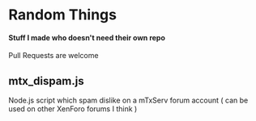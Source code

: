 # Random Things
#### Stuff I made who doesn't need their own repo
Pull Requests are welcome

## mtx_dispam.js
Node.js script which spam dislike on a mTxServ forum account ( can be used on other XenForo forums I think )
